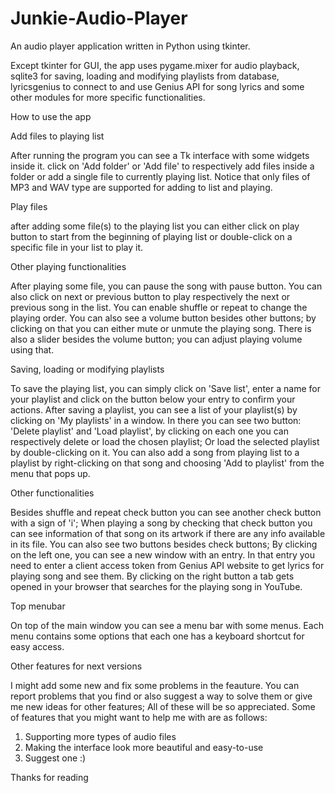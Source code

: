 # Junkie-Audio-Player
An audio player application written in Python using tkinter.

Except tkinter for GUI, the app uses pygame.mixer for audio playback, sqlite3 for saving, loading and modifying playlists from database,
lyricsgenius to connect to and use Genius API for song lyrics and some other modules for more specific functionalities.

How to use the app

Add files to playing list

After running the program you can see a Tk interface with some widgets inside it. click on 'Add folder' or 'Add file' to respectively
add files inside a folder or add a single file to currently playing list. Notice that only files of MP3 and WAV type are supported
for adding to list and playing.

Play files

after adding some file(s) to the playing list you can either click on play button to start from the beginning of playing list or
double-click on a specific file in your list to play it.

Other playing functionalities

After playing some file, you can pause the song with pause button. You can also click on next or previous button to play respectively
the next or previous song in the list. You can enable shuffle or repeat to change the playing order. You can also see a volume button
besides other buttons; by clicking on that you can either mute or unmute the playing song. There is also a slider besides the volume
button; you can adjust playing volume using that.

Saving, loading or modifying playlists

To save the playing list, you can simply click on 'Save list', enter a name for your playlist and click on the button below your entry
to confirm your actions. After saving a playlist, you can see a list of your playlist(s) by clicking on 'My playlists' in a window. In
there you can see two button: 'Delete playlist' and 'Load playlist', by clicking on each one you can respectively delete or load the
chosen playlist; Or load the selected playlist by double-clicking on it. You can also add a song from playing list to a playlist by
right-clicking on that song and choosing 'Add to playlist' from the menu that pops up.

Other functionalities

Besides shuffle and repeat check button you can see another check button with a sign of 'i'; When playing a song by checking that check
button you can see information of that song on its artwork if there are any info available in its file. You can also see two buttons besides
check buttons; By clicking on the left one, you can see a new window with an entry. In that entry you need to enter a client access token
from Genius API website to get lyrics for playing song and see them. By clicking on the right button a tab gets opened in your browser that
searches for the playing song in YouTube.

Top menubar

On top of the main window you can see a menu bar with some menus. Each menu contains some options that each one has a keyboard shortcut for
easy access.


Other features for next versions

I might add some new and fix some problems in the feauture. You can report problems that you find or also suggest a way to solve them
or give me new ideas for other features; All of these will be so appreciated. Some of features that you might want to help me with are
as follows:
1. Supporting more types of audio files
2. Making the interface look more beautiful and easy-to-use
3. Suggest one :)



Thanks for reading
